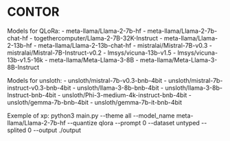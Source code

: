 # CONTOR

Models for QLoRa:
    - meta-llama/Llama-2-7b-hf
    - meta-llama/Llama-2-7b-chat-hf
    - togethercomputer/Llama-2-7B-32K-Instruct
    - meta-llama/Llama-2-13b-hf 
    - meta-llama/Llama-2-13b-chat-hf 
    - mistralai/Mistral-7B-v0.3 
    - mistralai/Mistral-7B-Instruct-v0.2 
    - lmsys/vicuna-13b-v1.5 
    - lmsys/vicuna-13b-v1.5-16k
    - meta-llama/Meta-Llama-3-8B
    - meta-llama/Meta-Llama-3-8B-Instruct

Models for unsloth:
    - unsloth/mistral-7b-v0.3-bnb-4bit
    - unsloth/mistral-7b-instruct-v0.3-bnb-4bit
    - unsloth/llama-3-8b-bnb-4bit
    - unsloth/llama-3-8b-Instruct-bnb-4bit
    - unsloth/Phi-3-medium-4k-instruct-bnb-4bit
    - unsloth/gemma-7b-bnb-4bit
    - unsloth/gemma-7b-it-bnb-4bit

Exemple of xp:
python3 main.py --theme all --model_name meta-llama/Llama-2-7b-hf --quantize qlora --prompt 0 --dataset untyped --splited 0 --output ./output
